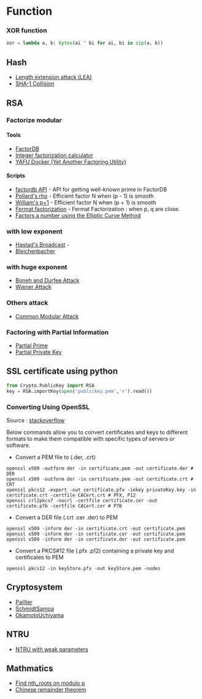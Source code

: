 # Function

### XOR function

```python
xor = lambda a, b: bytes(ai ^ bi for ai, bi in zip(a, b))
```

## Hash

* [Length extension attack (LEA)](https://gist.github.com/maojui/9b078194c43835e2947b39192f0537c1)
* [SHA-1 Collision](https://gist.github.com/maojui/b33420c5b27f250fe94ec7e085ca4c42)

## RSA


### Factorize modular 

#### Tools

* [FactorDB](http://factordb.com/)
* [Integer factorization calculator](https://www.alpertron.com.ar/ECM.HTM)
* [YAFU Docker (Yet Another Factoring Utility)](https://hub.docker.com/r/eyjhb/yafu)

#### Scripts

* [factordb API](./scripts/factorization/factordb.py) - API for getting well-known prime in FactorDB
* [Pollard's rho](./scripts/factorization/pollard.py) - Efficient factor N when (p - 1) is smooth
* [William's p+1](./scripts/factorization/pollard.py)  - Efficient factor N when (p + 1) is smooth
* [Fermat factorization](./scripts/factorization/fermat_factorization.py) - Fermat Factorization : when p, q are close.
* [Factors a number using the Elliptic Curve Method](https://github.com/martingkelly/pyecm/blob/master/pyecm.py) 

### with low exponent

* [Hastad's Broadcast](./scripts/RSA/hastad_broadcast.py) - 
* [Bleichenbacher](http://www.dsi.unive.it/~focardi/RSA-padding-oracle/)

### with huge exponent

* [Boneh and Durfee Attack](https://gist.github.com/maojui/fa9b5dfd37460bfacff65a7e65eaa177)
* [Wiener Attack](https://gist.github.com/maojui/fad0a9a9899de482a66f08ffa7f4d510)

### Others attack

* [Common Modular Attack](./scripts/RSA/fermat_factorization.py)

### Factoring with Partial Information

* [Partial Prime](https://gist.github.com/maojui/8bf7b9d76c52c049286025e8de2ba1a8)
* [Partial Private Key](https://gist.github.com/maojui/bd55d98d310bab770a6a0681078b444e)

## SSL certificate using python

```python
from Crypto.PublicKey import RSA
key = RSA.importKey(open('publickey.pem','r').read())
```

### Converting Using OpenSSL

Source : [stackoverflow](https://stackoverflow.com/questions/13732826/convert-pem-to-crt-and-key)

Below commands allow you to convert certificates and keys to different formats to make them compatible with specific types of servers or software.

* Convert a PEM file to (.der, .crt)

```
openssl x509 -outform der -in certificate.pem -out certificate.der # DER
openssl x509 -outform der -in certificate.pem -out certificate.crt # CRT
openssl pkcs12 -export -out certificate.pfx -inkey privateKey.key -in certificate.crt -certfile CACert.crt # PFX, P12
openssl crl2pkcs7 -nocrl -certfile certificate.cer -out certificate.p7b -certfile CACert.cer # P7B
```

* Convert a DER file (.crt .cer .der) to PEM

```
openssl x509 -inform der -in certificate.crt -out certificate.pem 
openssl x509 -inform der -in certificate.cer -out certificate.pem 
openssl x509 -inform der -in certificate.der -out certificate.pem
```

* Convert a PKCS#12 file (.pfx .p12) containing a private key and certificates to PEM

```
openssl pkcs12 -in keyStore.pfx -out keyStore.pem -nodes
```

## Cryptosystem

* [Paillier](./scripts/cryptosystem/Paillier.py)
* [SchmidtSamoa](./scripts/cryptosystem/SchmidtSamoa.py)
* [OkamotoUchiyama](./scripts/cryptosystem/OkamotoUchiyama.py)

## NTRU

* [NTRU with weak parameters](https://gist.github.com/maojui/0bab62c95979fe0ff7dcd67e55d1d6f4)

## Mathmatics

* [Find nth_roots on modulo p](https://gist.github.com/maojui/61c10d93db220e9c77b20d274969e363)
* [Chinese remainder theorem](./scripts/Mathmathics/crt.py)
